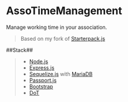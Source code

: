 AssoTimeManagement
=================
Manage working time in your association.

> Based on my fork of [Starterpack.js](https://github.com/moux2003/starterpack.js)

##Stack##
>  - [Node.js](http://nodejs.org/)
>  - [Express.js](http://expressjs.com/)
>  - [Sequelize.js](http://sequelizejs.com/) with [MariaDB](https://mariadb.org/)
>  - [Passport.js](http://passportjs.org/)
>  - [Bootstrap](http://getbootstrap.com/)
>  - [DoT](https://github.com/olado/doT)